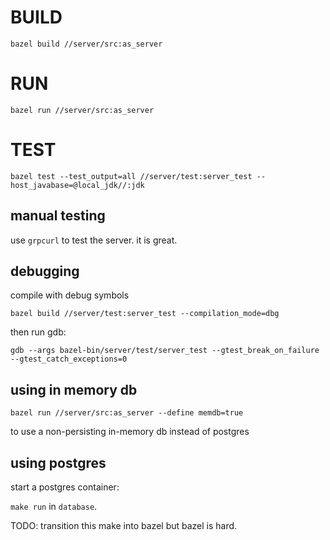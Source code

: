 # BUILD

```
bazel build //server/src:as_server
```

# RUN
```
bazel run //server/src:as_server
```

# TEST

```
bazel test --test_output=all //server/test:server_test --host_javabase=@local_jdk//:jdk
```

## manual testing

use `grpcurl` to test the server. it is great.

## debugging

compile with debug symbols
```
bazel build //server/test:server_test --compilation_mode=dbg
```
then run gdb:
```
gdb --args bazel-bin/server/test/server_test --gtest_break_on_failure --gtest_catch_exceptions=0
```


## using in memory db

```
bazel run //server/src:as_server --define memdb=true
```

to use a non-persisting in-memory db instead of postgres

## using postgres

start a postgres container:

`make run` in `database`.

TODO: transition this make into bazel but bazel is hard.
